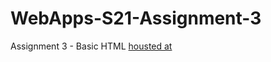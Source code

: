# WebApps-S21-Assignment-3
Assignment 3 - Basic HTML
[housted at](https://abhilash15.github.io/assignment2-dhumala/)